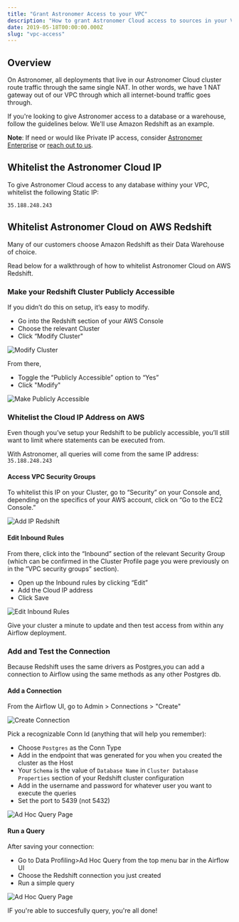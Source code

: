 ```yaml
---
title: "Grant Astronomer Access to your VPC"
description: "How to grant Astronomer Cloud access to sources in your VPC"
date: 2019-05-18T00:00:00.000Z
slug: "vpc-access"
---
```


## Overview

On Astronomer, all deployments that live in our Astronomer Cloud cluster route traffic through the same single NAT. In other words, we have 1 NAT gateway out of our VPC through which all internet-bound traffic goes through.

If you're looking to give Astronomer access to a database or a warehouse, follow the guidelines below. We'll use Amazon Redshift as an example.

**Note**: If need or would like Private IP access, consider [Astronomer Enterprise](https://www.astronomer.io/enterprise/) or [reach out to us](humans@astronomer.io).

## Whitelist the Astronomer Cloud IP

To give Astronomer Cloud access to any database withiny your VPC, whitelist the following Static IP:

`35.188.248.243`

## Whitelist Astronomer Cloud on AWS Redshift

Many of our customers choose Amazon Redshift as their Data Warehouse of choice.

Read below for a walkthrough of how to whitelist Astronomer Cloud on AWS Redshift.

### Make your Redshift Cluster Publicly Accessible

If you didn’t do this on setup, it’s easy to modify.

- Go into the Redshift section of your AWS Console
- Choose the relevant Cluster
- Click “Modify Cluster"

![Modify Cluster](https://assets2.astronomer.io/main/docs/vpc-access/whitelist-ip-modify-cluster-redshift.png)

From there,

- Toggle the “Publicly Accessible” option to “Yes”
- Click "Modify"

![Make Publicly Accessible](https://assets2.astronomer.io/main/docs/vpc-access/whitelist-ip-publicly-accessible-redshift.png)

### Whitelist the Cloud IP Address on AWS

Even though you’ve setup your Redshift to be publicly accessible, you’ll still want to limit where statements can be executed from.

With Astronomer, all queries will come from the same IP address: `35.188.248.243`

#### Access VPC Security Groups

To whitelist this IP on your Cluster, go to “Security” on your Console and, depending on the specifics of your AWS account, click on “Go to the EC2 Console.”

![Add IP Redshift](https://assets2.astronomer.io/main/docs/vpc-access/whitelist-ip-add-ip-redshift.png)

#### Edit Inbound Rules

From there, click into the “Inbound” section of the relevant Security Group (which can be confirmed in the Cluster Profile page you were previously on in the “VPC security groups” section).

- Open up the Inbound rules by clicking “Edit”
- Add the Cloud IP address
- Click Save

![Edit Inbound Rules](https://assets2.astronomer.io/main/docs/vpc-access/whitelist-ip-inbound-rules-redshift.png)

Give your cluster a minute to update and then test access from within any Airflow deployment.

### Add and Test the Connection

Because Redshift uses the same drivers as Postgres,you can add a connection to Airflow using the same methods as any other Postgres db. 

#### Add a Connection

From the Airflow UI, go to Admin > Connections > "Create"

![Create Connection](https://assets2.astronomer.io/main/docs/vpc-access/whitelist-ip-create-connection.png)

Pick a recognizable Conn Id (anything that will help you remember):

- Choose `Postgres` as the Conn Type
- Add in the endpoint that was generated for you when you created the cluster as the Host
- Your `Schema` is the value of `Database Name` in `Cluster Database Properties` section of your Redshift cluster configuration
- Add in the username and password for whatever user you want to execute the queries
- Set the port to 5439 (not 5432)

![Ad Hoc Query Page](https://assets2.astronomer.io/main/docs/vpc-access/whitelist-ip-edit-connection-redshift.png)

#### Run a Query

After saving your connection:

- Go to Data Profiling>Ad Hoc Query from the top menu bar in the Airflow UI
- Choose the Redshift connection you just created
- Run a simple query

![Ad Hoc Query Page](https://assets2.astronomer.io/main/docs/vpc-access/whitelist-ip-ad-hoc-query-redshift.png)

IF you're able to succesfully query, you're all done!